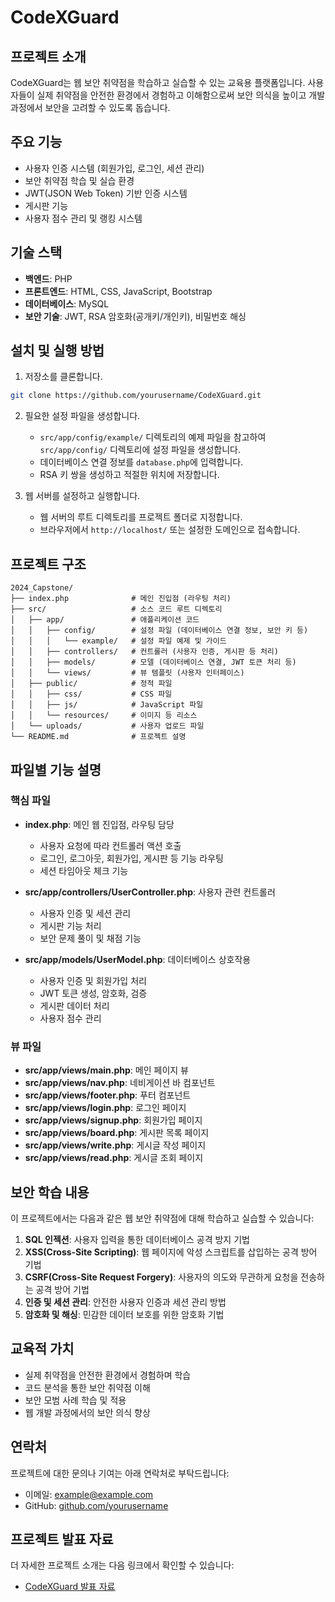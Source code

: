 # CodeXGuard

## 프로젝트 소개

CodeXGuard는 웹 보안 취약점을 학습하고 실습할 수 있는 교육용 플랫폼입니다. 사용자들이 실제 취약점을 안전한 환경에서 경험하고 이해함으로써 보안 의식을 높이고 개발 과정에서 보안을 고려할 수 있도록 돕습니다.

## 주요 기능

- 사용자 인증 시스템 (회원가입, 로그인, 세션 관리)
- 보안 취약점 학습 및 실습 환경
- JWT(JSON Web Token) 기반 인증 시스템
- 게시판 기능
- 사용자 점수 관리 및 랭킹 시스템

## 기술 스택

- **백엔드**: PHP
- **프론트엔드**: HTML, CSS, JavaScript, Bootstrap
- **데이터베이스**: MySQL
- **보안 기술**: JWT, RSA 암호화(공개키/개인키), 비밀번호 해싱

## 설치 및 실행 방법

1. 저장소를 클론합니다.

```bash
git clone https://github.com/yourusername/CodeXGuard.git
```

2. 필요한 설정 파일을 생성합니다.

   - `src/app/config/example/` 디렉토리의 예제 파일을 참고하여 `src/app/config/` 디렉토리에 설정 파일을 생성합니다.
   - 데이터베이스 연결 정보를 `database.php`에 입력합니다.
   - RSA 키 쌍을 생성하고 적절한 위치에 저장합니다.

3. 웹 서버를 설정하고 실행합니다.
   - 웹 서버의 루트 디렉토리를 프로젝트 폴더로 지정합니다.
   - 브라우저에서 `http://localhost/` 또는 설정한 도메인으로 접속합니다.

## 프로젝트 구조

```
2024_Capstone/
├── index.php              # 메인 진입점 (라우팅 처리)
├── src/                   # 소스 코드 루트 디렉토리
│   ├── app/               # 애플리케이션 코드
│   │   ├── config/        # 설정 파일 (데이터베이스 연결 정보, 보안 키 등)
│   │   │   └── example/   # 설정 파일 예제 및 가이드
│   │   ├── controllers/   # 컨트롤러 (사용자 인증, 게시판 등 처리)
│   │   ├── models/        # 모델 (데이터베이스 연결, JWT 토큰 처리 등)
│   │   └── views/         # 뷰 템플릿 (사용자 인터페이스)
│   ├── public/            # 정적 파일
│   │   ├── css/           # CSS 파일
│   │   ├── js/            # JavaScript 파일
│   │   └── resources/     # 이미지 등 리소스
│   └── uploads/           # 사용자 업로드 파일
└── README.md              # 프로젝트 설명
```

## 파일별 기능 설명

### 핵심 파일

- **index.php**: 메인 웹 진입점, 라우팅 담당

  - 사용자 요청에 따라 컨트롤러 액션 호출
  - 로그인, 로그아웃, 회원가입, 게시판 등 기능 라우팅
  - 세션 타임아웃 체크 기능

- **src/app/controllers/UserController.php**: 사용자 관련 컨트롤러

  - 사용자 인증 및 세션 관리
  - 게시판 기능 처리
  - 보안 문제 풀이 및 채점 기능

- **src/app/models/UserModel.php**: 데이터베이스 상호작용
  - 사용자 인증 및 회원가입 처리
  - JWT 토큰 생성, 암호화, 검증
  - 게시판 데이터 처리
  - 사용자 점수 관리

### 뷰 파일

- **src/app/views/main.php**: 메인 페이지 뷰
- **src/app/views/nav.php**: 네비게이션 바 컴포넌트
- **src/app/views/footer.php**: 푸터 컴포넌트
- **src/app/views/login.php**: 로그인 페이지
- **src/app/views/signup.php**: 회원가입 페이지
- **src/app/views/board.php**: 게시판 목록 페이지
- **src/app/views/write.php**: 게시글 작성 페이지
- **src/app/views/read.php**: 게시글 조회 페이지

## 보안 학습 내용

이 프로젝트에서는 다음과 같은 웹 보안 취약점에 대해 학습하고 실습할 수 있습니다:

1. **SQL 인젝션**: 사용자 입력을 통한 데이터베이스 공격 방지 기법
2. **XSS(Cross-Site Scripting)**: 웹 페이지에 악성 스크립트를 삽입하는 공격 방어 기법
3. **CSRF(Cross-Site Request Forgery)**: 사용자의 의도와 무관하게 요청을 전송하는 공격 방어 기법
4. **인증 및 세션 관리**: 안전한 사용자 인증과 세션 관리 방법
5. **암호화 및 해싱**: 민감한 데이터 보호를 위한 암호화 기법

## 교육적 가치

- 실제 취약점을 안전한 환경에서 경험하며 학습
- 코드 분석을 통한 보안 취약점 이해
- 보안 모범 사례 학습 및 적용
- 웹 개발 과정에서의 보안 의식 향상

## 연락처

프로젝트에 대한 문의나 기여는 아래 연락처로 부탁드립니다:

- 이메일: example@example.com
- GitHub: [github.com/yourusername](https://github.com/yourusername)

## 프로젝트 발표 자료

더 자세한 프로젝트 소개는 다음 링크에서 확인할 수 있습니다:

- [CodeXGuard 발표 자료](https://www.miricanvas.com/v/13r5a5q)
